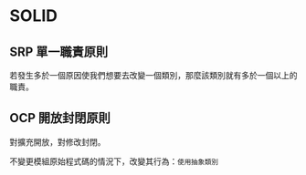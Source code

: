# SOLID
## SRP 單一職責原則
若發生多於一個原因使我們想要去改變一個類別，那麼該類別就有多於一個以上的職責。

## OCP 開放封閉原則
對擴充開放，對修改封閉。

不變更模組原始程式碼的情況下，改變其行為：`使用抽象類別`
